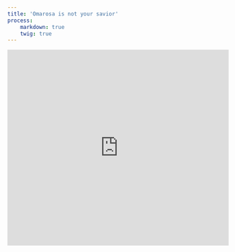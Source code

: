 ```yaml
---
title: 'Omarosa is not your savior'
process:
    markdown: true
    twig: true
---
```



<iframe src="https://www.facebook.com/plugins/post.php?href=https%3A%2F%2Fwww.facebook.com%2Fjerry.brahm%2Fposts%2F10157663973257589&width=500" width="500" height="444" style="border:none;overflow:hidden" scrolling="no" frameborder="0" allowTransparency="true" allow="encrypted-media"></iframe> 
